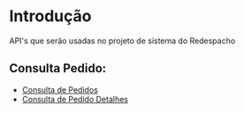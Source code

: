 
# Introdução 
API's que serão usadas no projeto de sistema do Redespacho 

Consulta Pedido:
---
* [Consulta de Pedidos](ConsultaPedidos/ConsultaPedidos.md)
* [Consulta de Pedido Detalhes](ConsultaPedidos/ConsultaPedidosDetalhe.md)


